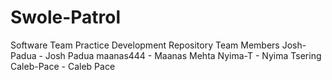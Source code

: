 # Swole-Patrol
Software Team Practice Development Repository
Team Members
Josh-Padua - Josh Padua
maanas444 - Maanas Mehta
Nyima-T - Nyima Tsering
Caleb-Pace - Caleb Pace

